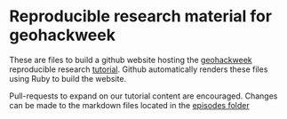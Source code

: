 # Reproducible research material for geohackweek

These are files to build a github website hosting the [geohackweek](https://geohackweek.github.io/) reproducible research [tutorial](https://geohackweek.github.io/reproducible-research). Github automatically renders these files using Ruby to build the website.

Pull-requests to expand on our tutorial content are encouraged. Changes can be made to the markdown files located in the [episodes folder](https://github.com/geohackweek/reproducible-research/tree/gh-pages/_episodes)

